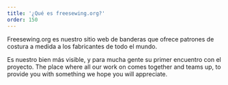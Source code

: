 ```yaml
---
title: '¿Qué es freesewing.org?'
order: 150
---
```


Freesewing.org es nuestro sitio web de banderas que ofrece patrones de costura a medida a los fabricantes de todo el mundo.

Es nuestro bien más visible, y para mucha gente su primer encuentro con el proyecto. The place where all our work on comes together and teams up, to provide you with something we hope you will appreciate.


